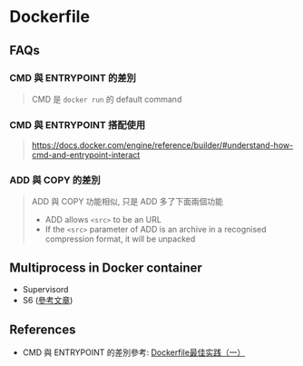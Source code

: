 Dockerfile
==========

FAQs
---

### CMD 與 ENTRYPOINT 的差別
> CMD 是 `docker run` 的 default command

### CMD 與 ENTRYPOINT 搭配使用
> https://docs.docker.com/engine/reference/builder/#understand-how-cmd-and-entrypoint-interact

### ADD 與 COPY 的差別
> ADD 與 COPY 功能相似, 只是 ADD 多了下面兩個功能
> - ADD allows `<src>` to be an URL
> - If the `<src>` parameter of ADD is an archive in a recognised compression format, it will be unpacked


Multiprocess in Docker container
---

* Supervisord
* S6 ([參考文章](http://kfei.logdown.com/posts/245469-using-s6-as-the-init-process-for-muliple-service-docker-container))

References
----------

* CMD 與 ENTRYPOINT 的差別參考: [Dockerfile最佳实践（一）](http://dockone.io/article/131)
